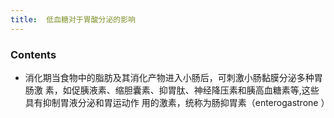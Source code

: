 ```yaml
---
title:  低血糖对于胃酸分泌的影响
--- 
```


### Contents
- 消化期当食物中的脂肪及其消化产物进入小肠后，可刺激小肠黏膜分泌多种胃肠激 素，如促胰液素、缩胆囊素、抑胃肽、神经降压素和胰高血糖素等,这些具有抑制胃液分泌和胃运动作 用的激素，统称为肠抑胃素（enterogastrone ）
